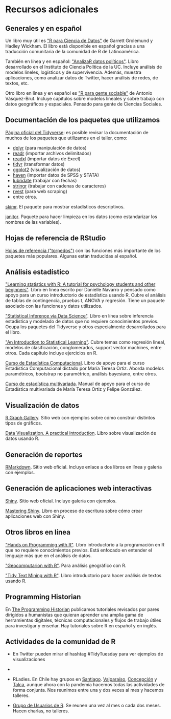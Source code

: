 # Recursos adicionales

## Generales y en español

Un libro muy útil es ["R para Ciencia de Datos"](https://es.r4ds.hadley.nz/) de Garrett Grolemund y Hadley Wickham. El libro está disponible en español gracias a una traducción comunitaria de la comunidad de R de Latinoamérica.

También en línea y en español: ["AnalizaR datos políticos"](https://arcruz0.github.io/libroadp/index.html). Libro desarrollado en el Instituto de Ciencia Política de la UC. Incluye análisis de modelos lineles, logísticos y de supervivencia. Además, muestra aplicaciones, como analizar datos de Twitter, hacer análisis de redes, de textos, etc.

Otro libro en línea y en español es ["R para gente sociable"](https://bitsandbricks.github.io/ciencia_de_datos_gente_sociable/) de Antonio Vásquez-Brut. Incluye capítulos sobre modelos lineales y sobre trabajo con datos geográficos y espaciales. Pensado para gente de Ciencias Sociales.


## Documentación de los paquetes que utilizamos

[Página oficial del Tidyverse](https://tidyverse.org): es posible revisar la documentación de muchos de los paquetes que utilizamos en el taller, como:
* [dplyr](https://dplyr.tidyverse.org) (para manipulación de datos)
* [readr](https://readr.tidyverse.org) (importar archivos delimitados)
* [readxl](https://readxl.tidyverse.org/) (importar datos de Excel)
* [tidyr](https://tidyr.tidyverse.org) (transformar datos)
* [ggplot2](https://ggplot2.tidyverse.org) (visualización de datos)
* [haven](https://haven.tidyverse.org/) (importar datos de SPSS y STATA)
* [lubridate](https://lubridate.tidyverse.org) (trabajar con fechas)
* [stringr](https://stringr.tidyverse.org) (trabajar con cadenas de caracteres)
* [rvest](https://rvest.tidyverse.org) (para web scraping)
* entre otros.

[skimr](https://docs.ropensci.org/skimr/). El paquete para mostrar estadísticos descriptivos.

[janitor](http://sfirke.github.io/janitor/). Paquete para hacer limpieza en los datos (como estandarizar los nombres de las variables).

## Hojas de referencia de RStudio

[Hojas de referencia ("torpedos")](https://rstudio.com/resources/cheatsheets/) con las funciones más importante de los paquetes más populares. Algunas están traducidas al español. 


## Análisis estadístico
["Learning statistics with R: A tutorial for psychology students and other beginners"](https://learningstatisticswithr.com/book/). Libro en línea escrito por Danielle Navarro y pensado como apoyo para un curso introductorio de estadística usando R. Cubre el análisis de tablas de contingencia, pruebas t, ANOVA y regresión. Tiene un paquete asociado con las funciones y datos utilizados.

["Statistical Inference via Data Science"](https://moderndive.com/index.html). Libro en línea sobre inferencia estadística y modelado de datos que no requiere conocimientos previos. Ocupa los paquetes del Tidyverse y otros especialmente desarrollados para el libro. 

["An Introduction to Statistical Learning"](http://faculty.marshall.usc.edu/gareth-james/ISL/). Cubre temas como regresión lineal, modelos de clasificación, conglomerados, support vector machines, entre otros. Cada capítulo incluye ejercicios en R. 

[Curso de Estadística Computacional](https://tereom.github.io/est-computacional-2019/). Libro de apoyo para el curso Estadística Computacional dictado por María Teresa Ortiz. Aborda modelos paramétricos, bootstrap no paramétrico, análisis bayesiano, entre otros.

[Curso de estadística multivariada](https://est-mult.netlify.com). Manual de apoyo para el curso de Estadística multivariada de María Teresa Ortiz y Felipe González.

## Visualización de datos

[R Graph Gallery](https://www.r-graph-gallery.com/index.html). Sitio web con ejemplos sobre cómo construir distintos tipos de gráficos.

[Data Visualization. A practical introduction](https://socviz.co/). Libro sobre visualización de datos usando R. 

## Generación de reportes

[RMarkdown](https://rmarkdown.rstudio.com/). Sitio web oficial. Incluye enlace a dos libros en línea y galería con ejemplos. 

## Generación de aplicaciones web interactivas

[Shiny](https://shiny.rstudio.com/). Sitio web oficial. Incluye galería con ejemplos.

[Mastering Shiny](https://mastering-shiny.org/). Libro en proceso de escritura sobre cómo crear aplicaciones web con Shiny.


## Otros libros en línea

["Hands on Programming with R"](https://rstudio-education.github.io/hopr/). Libro introductorio a la programación en R que no requiere conocimientos previos. Está enfocado en entender el lenguaje más que en el análisis de datos.

["Geocomputarion with R"](https://geocompr.robinlovelace.net/). Para análisis geográfico con R.

["Tidy Text Mining with R"](https://www.tidytextmining.com/). Libro introductorio para hacer análisis de textos usando R. 


## Programming Historian

En [The Programming Historian](https://programminghistorian.org/) publicamos tutoriales revisados por pares dirigidos a humanistas que quieran aprender una amplia gama de herramientas digitales, técnicas computacionales y flujos de trabajo útiles para investigar y enseñar. Hay tutoriales sobre R en español y en inglés.

## Actividades de la comunidad de R

* En Twitter pueden mirar el hashtag #TidyTuesday para ver ejemplos de visualizaciones
*
* RLadies. En Chile hay grupos en [Santiago](https://meetup.com/rladies-scl). [Valparaíso](https://meetup.com/rladies-valparaiso), [Concepción](https://meetup.com/rladies-concepcion) y [Talca](https://meetup.com/rladies-talca), aunque ahora con la pandemia hacemos todas las actividades de forma conjunta. Nos reunimos entre una y dos veces al mes y hacemos talleres.

* [Grupo de Usuarios de R](https://www.meetup.com/es/useRchile). Se reunen una vez al mes o cada dos meses. Hacen charlas, no talleres.

